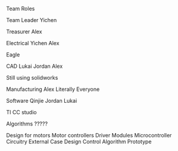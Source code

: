 Team Roles

Team Leader
Yichen

Treasurer
Alex

Electrical
Yichen
Alex

Eagle



CAD
Lukai
Jordan
Alex

Still using solidworks

Manufacturing
Alex 
Literally Everyone

Software
Qinjie
Jordan
Lukai

TI CC studio

Algorithms
?????



Design for motors
Motor controllers Driver Modules
Microcontroller Circuitry
External Case Design
Control Algorithm Prototype







